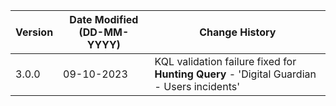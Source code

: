 | **Version** | **Date Modified (DD-MM-YYYY)** | **Change History**                                                                        |
|-------------|--------------------------------|-------------------------------------------------------------------------------------------|
| 3.0.0       | 09-10-2023                     | KQL validation failure fixed for **Hunting Query** - 'Digital Guardian - Users incidents' |	                                                           
         
                                                                                                                 
